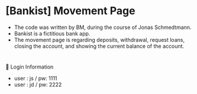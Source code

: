 # [Bankist] Movement Page
- The code was written by BM, during the course of Jonas Schmedtmann.
- Bankist is a fictitious bank app.
- The movement page is regarding deposits, withdrawal, request loans, closing the account, and showing the current balance of the account.
#
🔐 Login Information 
- user : js / pw: 1111
- user : jd / pw: 2222
